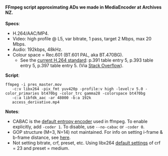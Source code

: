 #### FFmpeg script approximating ADs we made in MediaEncoder at Archives NZ.

**Specs**:
* H.264/AAC/MP4.
* Video: high profile @ L5, var bitrate, 1 pass, target 2 Mbps, max 20 Mbps.
* Audio: 192kbps, 48kHz.
* Colour space = Rec.601 (BT.601 PAL, aka BT.470BG).
  * See the [current H.264 standard](https://www.itu.int/rec/T-REC-H.264-201610-I/en): p.391 table entry 5, p.393 table entry 5, p.397 table entry 5. (Via [Stack Overflow](http://video.stackexchange.com/questions/16840/ffmpeg-explicitly-tag-h-264-as-bt-601-rather-than-leaving-unspecified)).

**Script**:  

```
ffmpeg -i pres_master.mov  
   -c:v libx264 -pix_fmt yuv420p -profile:v high -level:v 5.0 -color_primaries bt470bg -color_trc gamma28 -colorspace bt470bg  
   -c:a libfdk_aac -ar 48000 -b:a 192k  
   access_derivative.mp4
```

**Notes**:
* CABAC is the [default entropy encoder](https://sites.google.com/site/linuxencoding/x264-ffmpeg-mapping) used in ffmpeg. To enable explicitly, add `-coder 1`. To disable, use `--no-cabac` or `-coder 0`.
* GOP structure (M=3, N=14) not maintained. For info on setting i-frame & b-frame distance, see [here](https://sites.google.com/site/linuxencoding/x264-ffmpeg-mapping).
* Not setting bitrate, crf, preset, etc. Using libx264 [default settings](https://trac.ffmpeg.org/wiki/Encode/H.264) of crf = 23 and preset = medium.
